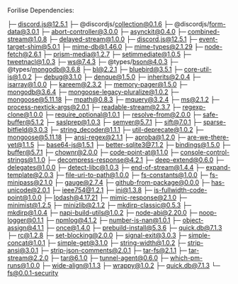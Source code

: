 Forilise Dependencies:

├─ discord.js@12.5.1
├─ @discordjs/collection@0.1.6
├─ @discordjs/form-data@3.0.1
├─ abort-controller@3.0.0
├─ asynckit@0.4.0
├─ combined-stream@1.0.8
├─ delayed-stream@1.0.0
├─ discord.js@12.5.1
├─ event-target-shim@5.0.1
├─ mime-db@1.46.0
├─ mime-types@2.1.29
├─ node-fetch@2.6.1
├─ prism-media@1.2.7
├─ setimmediate@1.0.5
├─ tweetnacl@1.0.3
├─ ws@7.4.3
├─ @types/bson@4.0.3
├─ @types/mongodb@3.6.8
├─ bl@2.2.1
├─ bluebird@3.5.1
├─ core-util-is@1.0.2
├─ debug@3.1.0
├─ denque@1.5.0
├─ inherits@2.0.4
├─ isarray@1.0.0
├─ kareem@2.3.2
├─ memory-pager@1.5.0
├─ mongodb@3.6.4
├─ mongoose-legacy-pluralize@1.0.2
├─ mongoose@5.11.18
├─ mpath@0.8.3
├─ mquery@3.2.4
├─ ms@2.1.2
├─ process-nextick-args@2.0.1
├─ readable-stream@2.3.7
├─ regexp-clone@1.0.0
├─ require_optional@1.0.1
├─ resolve-from@2.0.0
├─ safe-buffer@5.1.2
├─ saslprep@1.0.3
├─ semver@5.7.1
├─ sift@7.0.1
├─ sparse-bitfield@3.0.3
├─ string_decoder@1.1.1
├─ util-deprecate@1.0.2
├─ mongoose@5.11.18
├─ ansi-regex@2.1.1
├─ aproba@1.2.0
├─ are-we-there-yet@1.1.5
├─ base64-js@1.5.1
├─ better-sqlite3@7.1.2
├─ bindings@1.5.0
├─ buffer@5.7.1
├─ chownr@2.0.0
├─ code-point-at@1.1.0
├─ console-control-strings@1.1.0
├─ decompress-response@4.2.1
├─ deep-extend@0.6.0
├─ delegates@1.0.0
├─ detect-libc@1.0.3
├─ end-of-stream@1.4.4
├─ expand-template@2.0.3
├─ file-uri-to-path@1.0.0
├─ fs-constants@1.0.0
├─ fs-minipass@2.1.0
├─ gauge@2.7.4
├─ github-from-package@0.0.0
├─ has-unicode@2.0.1
├─ ieee754@1.2.1
├─ ini@1.3.8
├─ is-fullwidth-code-point@1.0.0
├─ lodash@4.17.21
├─ mimic-response@2.1.0
├─ minimist@1.2.5
├─ minizlib@2.1.2
├─ mkdirp-classic@0.5.3
├─ mkdirp@1.0.4
├─ napi-build-utils@1.0.2
├─ node-abi@2.20.0
├─ noop-logger@0.1.1
├─ npmlog@4.1.2
├─ number-is-nan@1.0.1
├─ object-assign@4.1.1
├─ once@1.4.0
├─ prebuild-install@5.3.6
├─ quick.db@7.1.3
├─ rc@1.2.8
├─ set-blocking@2.0.0
├─ signal-exit@3.0.3
├─ simple-concat@1.0.1
├─ simple-get@3.1.0
├─ string-width@1.0.2
├─ strip-ansi@3.0.1
├─ strip-json-comments@2.0.1
├─ tar-fs@2.1.1
├─ tar-stream@2.2.0
├─ tar@6.1.0
├─ tunnel-agent@0.6.0
├─ which-pm-runs@1.0.0
├─ wide-align@1.1.3
├─ wrappy@1.0.2
├─ quick.db@7.1.3
└─ fs@0.0.1-security
